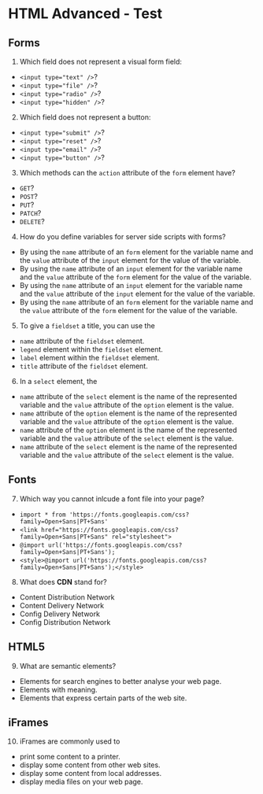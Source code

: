HTML Advanced - Test
====================

Forms
-----

1. Which field does not represent a visual form field:
  * `<input type="text" />`?
  * `<input type="file" />`?
  * `<input type="radio" />`?
  * `<input type="hidden" />`?

2. Which field does not represent a button:
  * `<input type="submit" />`?
  * `<input type="reset" />`?
  * `<input type="email" />`?
  * `<input type="button" />`?

3. Which methods can the `action` attribute of the `form` element have?
  * `GET`?
  * `POST`?
  * `PUT`?
  * `PATCH`?
  * `DELETE`?

4. How do you define variables for server side scripts with forms?
  * By using the `name` attribute of an `form` element for the variable
    name and the `value` attribute of the `input` element for the value
    of the variable.
  * By using the `name` attribute of an `input` element for the variable
    name and the `value` attribute of the `form` element for the value
    of the variable.
  * By using the `name` attribute of an `input` element for the variable
    name and the `value` attribute of the `input` element for the value
    of the variable.
  * By using the `name` attribute of an `form` element for the variable
    name and the `value` attribute of the `form` element for the value
    of the variable.

5. To give a `fieldset` a title, you can use the
  * `name` attribute of the `fieldset` element.
  * `legend` element within the `fieldset` element.
  * `label` element within the `fieldset` element.
  * `title` attribute of the `fieldset` element.

6. In a `select` element, the
  * `name` attribute of the `select` element is the name of the represented
    variable and the `value` attribute of the `option` element is the value.
  * `name` attribute of the `option` element is the name of the represented
    variable and the `value` attribute of the `option` element is the value.
  * `name` attribute of the `option` element is the name of the represented
    variable and the `value` attribute of the `select` element is the value.
  * `name` attribute of the `select` element is the name of the represented
    variable and the `value` attribute of the `select` element is the value.
  
Fonts
-----

7. Which way you cannot inlcude a font file into your page?
  * `import * from 'https://fonts.googleapis.com/css?family=Open+Sans|PT+Sans'`
  * `<link href="https://fonts.googleapis.com/css?family=Open+Sans|PT+Sans" rel="stylesheet">`
  * `@import url('https://fonts.googleapis.com/css?family=Open+Sans|PT+Sans');`
  * `<style>@import url('https://fonts.googleapis.com/css?family=Open+Sans|PT+Sans');</style>`

8. What does **CDN** stand for?
  * Content Distribution Network
  * Content Delivery Network
  * Config Delivery Network
  * Config Distribution Network

HTML5
-----

9. What are semantic elements?
  * Elements for search engines to better analyse your web page.
  * Elements with meaning.
  * Elements that express certain parts of the web site.

iFrames
-------

10. iFrames are commonly used to
  * print some content to a printer.
  * display some content from other web sites.
  * display some content from local addresses.
  * display media files on your web page.